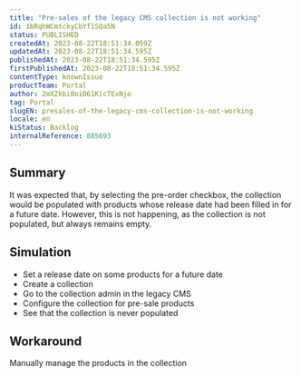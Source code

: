 ```yaml
---
title: "Pre-sales of the legacy CMS collection is not working"
id: 1bRqhWCmtckyCbYf1SQa5N
status: PUBLISHED
createdAt: 2023-08-22T18:51:34.059Z
updatedAt: 2023-08-22T18:51:34.595Z
publishedAt: 2023-08-22T18:51:34.595Z
firstPublishedAt: 2023-08-22T18:51:34.595Z
contentType: knownIssue
productTeam: Portal
author: 2mXZkbi0oi061KicTExNjo
tag: Portal
slugEN: presales-of-the-legacy-cms-collection-is-not-working
locale: en
kiStatus: Backlog
internalReference: 885693
---
```


## Summary


It was expected that, by selecting the pre-order checkbox, the collection would be populated with products whose release date had been filled in for a future date.
However, this is not happening, as the collection is not populated, but always remains empty.


##

## Simulation



- Set a release date on some products for a future date
- Create a collection
- Go to the collection admin in the legacy CMS
- Configure the collection for pre-sale products
- See that the collection is never populated


##

## Workaround


Manually manage the products in the collection





